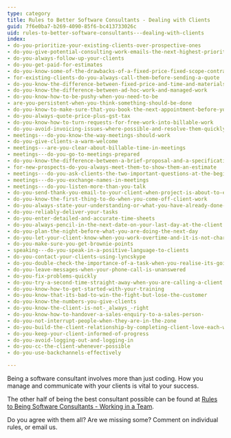 ```yaml
---
type: category
title: Rules to Better Software Consultants - Dealing with Clients
guid: 7f6e0ba7-b269-4090-85f6-bc413733026c
uid: rules-to-better-software-consultants---dealing-with-clients
index:
- do-you-prioritize-your-existing-clients-over-prospective-ones
- do-you-give-potential-consulting-work-emails-the-next-highest-priority-after-existing-clients
- do-you-always-follow-up-your-clients
- do-you-get-paid-for-estimates
- do-you-know-some-of-the-drawbacks-of-a-fixed-price-fixed-scope-contract
- for-existing-clients-do-you-always-call-them-before-sending-a-quote
- do-you-know-the-difference-between-fixed-price-and-time-and-materials-work
- do-you-know-the-difference-between-ad-hoc-work-and-managed-work
- do-you-know-how-to-be-pushy-when-you-need-to-be
- are-you-persistent-when-you-think-something-should-be-done
- do-you-know-to-make-sure-that-you-book-the-next-appointment-before-you-leave-the-client
- do-you-always-quote-price-plus-gst-tax
- do-you-know-how-to-turn-requests-for-free-work-into-billable-work
- do-you-avoid-invoicing-issues-where-possible-and-resolve-them-quickly-when-they-come-up
- meetings---do-you-know-the-way-meetings-should-work
- do-you-give-clients-a-warm-welcome
- meetings---are-you-clear-about-billable-time-in-meetings
- meetings---do-you-go-to-meetings-prepared
- do-you-know-the-difference-between-a-brief-proposal-and-a-specification-review
- for-new-prospects-do-you-always-meet-them-to-show-them-an-estimate
- meetings---do-you-ask-clients-the-two-important-questions-at-the-beginning-of-each-meeting
- meetings---do-you-exchange-names-in-meetings
- meetings---do-you-listen-more-than-you-talk
- do-you-send-thank-you-email-to-your-client-when-project-is-about-to-end
- do-you-know-the-first-thing-to-do-when-you-come-off-client-work
- do-you-always-state-your-understanding-or-what-you-have-already-done-to-investigate-a-problem
- do-you-reliably-deliver-your-tasks
- do-you-enter-detailed-and-accurate-time-sheets
- do-you-always-pencil-in-the-next-date-on-your-last-day-at-the-client
- do-you-plan-the-night-before-what-you-are-doing-the-next-day
- do-you-let-your-client-know-when-you-work-overtime-and-it-is-not-charged
- do-you-make-sure-you-get-brownie-points
- speaking---do-you-speak-in-a-positive-language-to-clients
- do-you-contact-your-clients-using-lyncskype
- do-you-double-check-the-importance-of-a-task-when-you-realise-its-going-to-take-more-than-2-hours
- do-you-leave-messages-when-your-phone-call-is-unanswered
- do-you-fix-problems-quickly
- do-you-try-a-second-time-straight-away-when-you-are-calling-a-client
- do-you-know-how-to-get-started-with-your-training
- do-you-know-that-its-bad-to-win-the-fight-but-lose-the-customer
- do-you-know-the-numbers-you-give-clients
- do-you-know-the-client-is-not-_always_-right
- do-you-know-how-to-handover-a-sales-enquiry-to-a-sales-person-
- do-you-not-interrupt-people-when-they-are-in-the-zone
- do-you-build-the-client-relationship-by-completing-client-love-each-week-aka-customer-love
- do-you-keep-your-client-informed-of-progress
- do-you-avoid-logging-out-and-logging-in
- do-you-cc-the-client-whenever-possible
- do-you-use-backchannels-effectively

---
```


<p>​​​​​Being a software consultant involves more than just coding. How you manage and communicate with your clients is vital to your success.</p><p>The other half of being the best consultant possible can be found at 
   <a href="/Management/Rules-to-Better-Software-Consultants-Working-in-a-Team/Pages/default.aspx"><span class="s1">Rules to Being Software Consultants - Working in a Team</span></a>.<br></p><p>Do you agree with them all? Are we missing some? Comment on individual rules, or 
   <a tabindex="100" id="ctl00_SmartPart1_ctl00_feedbackHyperLink" class="email">ema​il us</a>.​</p><p></p><div class="ms-rtestate-read ms-rte-wpbox" unselectable="on"><div class="ms-rtestate-notify  ms-rtestate-read 0e93d9d3-e227-4224-ae68-3ca0e3bc13d0" id="div_0e93d9d3-e227-4224-ae68-3ca0e3bc13d0" unselectable="on"></div><div id="vid_0e93d9d3-e227-4224-ae68-3ca0e3bc13d0" unselectable="on" style="display&#58;none;"></div></div><p>​​<br></p>

